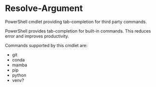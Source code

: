 # Resolve-Argument

PowerShell cmdlet providing tab-completion for third party commands.

PowerShell provides tab-completion for built-in commands. This reduces error and improves productivity.

Commands supported by this cmdlet are:

- git
- conda
- mamba
- pip
- python
- venv?

